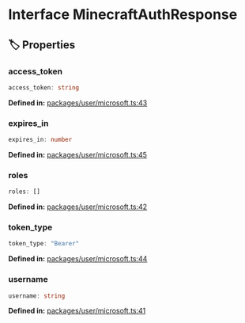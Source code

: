 # Interface MinecraftAuthResponse

## 🏷️ Properties

### access_token

```ts
access_token: string
```
<p style="font-size: 14px; color: var(--vp-c-text-2)">
<strong>Defined in:</strong> <a href="https://github.com/voxelum/minecraft-launcher-core-node/blob/master/packages/user/microsoft.ts#L43" target="_blank" rel="noreferrer">packages/user/microsoft.ts:43</a>
</p>


### expires_in

```ts
expires_in: number
```
<p style="font-size: 14px; color: var(--vp-c-text-2)">
<strong>Defined in:</strong> <a href="https://github.com/voxelum/minecraft-launcher-core-node/blob/master/packages/user/microsoft.ts#L45" target="_blank" rel="noreferrer">packages/user/microsoft.ts:45</a>
</p>


### roles

```ts
roles: []
```
<p style="font-size: 14px; color: var(--vp-c-text-2)">
<strong>Defined in:</strong> <a href="https://github.com/voxelum/minecraft-launcher-core-node/blob/master/packages/user/microsoft.ts#L42" target="_blank" rel="noreferrer">packages/user/microsoft.ts:42</a>
</p>


### token_type

```ts
token_type: "Bearer"
```
<p style="font-size: 14px; color: var(--vp-c-text-2)">
<strong>Defined in:</strong> <a href="https://github.com/voxelum/minecraft-launcher-core-node/blob/master/packages/user/microsoft.ts#L44" target="_blank" rel="noreferrer">packages/user/microsoft.ts:44</a>
</p>


### username

```ts
username: string
```
<p style="font-size: 14px; color: var(--vp-c-text-2)">
<strong>Defined in:</strong> <a href="https://github.com/voxelum/minecraft-launcher-core-node/blob/master/packages/user/microsoft.ts#L41" target="_blank" rel="noreferrer">packages/user/microsoft.ts:41</a>
</p>


